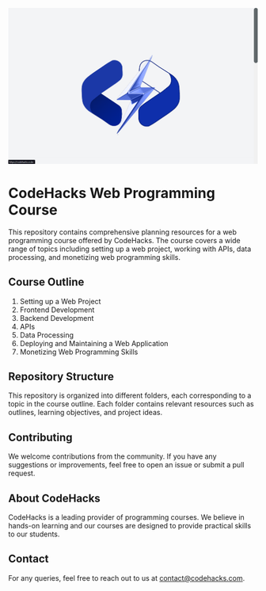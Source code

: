 ![img.png](img.png)
# CodeHacks Web Programming Course

This repository contains comprehensive planning resources for a web programming course offered by CodeHacks. The course covers a wide range of topics including setting up a web project, working with APIs, data processing, and monetizing web programming skills.

## Course Outline

1. Setting up a Web Project
2. Frontend Development
3. Backend Development
4. APIs
5. Data Processing
6. Deploying and Maintaining a Web Application
7. Monetizing Web Programming Skills

## Repository Structure

This repository is organized into different folders, each corresponding to a topic in the course outline. Each folder contains relevant resources such as outlines, learning objectives, and project ideas.

## Contributing

We welcome contributions from the community. If you have any suggestions or improvements, feel free to open an issue or submit a pull request.

## About CodeHacks

CodeHacks is a leading provider of programming courses. We believe in hands-on learning and our courses are designed to provide practical skills to our students.

## Contact

For any queries, feel free to reach out to us at [contact@codehacks.com](mailto:tomsteve187@gmail.com).
